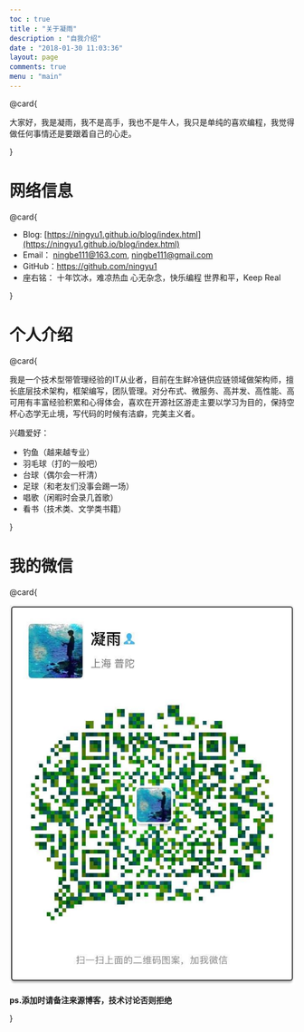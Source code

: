 ```yaml
---
toc : true
title : "关于凝雨"
description : "自我介绍"
date : "2018-01-30 11:03:36"
layout: page 
comments: true
menu : "main"
---
```


@card{

大家好，我是凝雨，我不是高手，我也不是牛人，我只是单纯的喜欢编程，我觉得做任何事情还是要跟着自己的心走。

}

# 网络信息

@card{

* Blog: [https://ningyu1.github.io/blog/index.html](https://ningyu1.github.io/blog/index.html)
* Email： ningbe111@163.com, ningbe111@gmail.com
* GitHub：https://github.com/ningyu1
* 座右铭：
十年饮冰，难凉热血
心无杂念，快乐编程
世界和平，Keep Real

}

# 个人介绍

@card{

我是一个技术型带管理经验的IT从业者，目前在生鲜冷链供应链领域做架构师，擅长底层技术架构，框架编写，团队管理。对分布式、微服务、高并发、高性能、高可用有丰富经验积累和心得体会，喜欢在开源社区游走主要以学习为目的，保持空杯心态学无止境，写代码的时候有洁癖，完美主义者。


兴趣爱好：

* 钓鱼（越来越专业）
* 羽毛球（打的一般吧）
* 台球（偶尔会一杆清）
* 足球（和老友们没事会踢一场）
* 唱歌（闲暇时会录几首歌）
* 看书（技术类、文学类书籍）

}

# 我的微信

@card{

![](/img/about/wechat.jpg)

**ps.添加时请备注来源博客，技术讨论否则拒绝**

}





